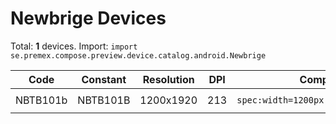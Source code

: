 # Newbrige Devices

Total: **1** devices. Import: `import se.premex.compose.preview.device.catalog.android.Newbrige`

| Code | Constant | Resolution | DPI | Compose Spec | Preview Usage |
|------|----------|------------|-----|-------------|---------------|
| NBTB101b | NBTB101B | 1200x1920 | 213 | `spec:width=1200px,height=1920px,dpi=213` | `@Preview(device = Newbrige.NBTB101B)` |

<!-- Generated automatically. Do not edit manually. -->
